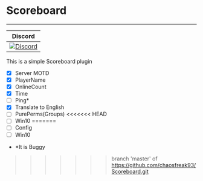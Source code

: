 # Scoreboard
---
| Discord |
| :-----: |
[![Discord](https://img.shields.io/badge/Chat-MagicalMine%20Server-7289da.svg)](https://discord.gg/auWzNb7) |


This is a simple Scoreboard plugin
- [x] Server MOTD
- [x] PlayerName
- [x] OnlineCount
- [x] Time
- [ ] Ping*
- [x] Translate to English
- [ ] PurePerms(Groups)
<<<<<<< HEAD
- [ ] Win10
=======
- [ ] Config
- [ ] Win10
* *It is Buggy
>>>>>>> branch 'master' of https://github.com/chaosfreak93/Scoreboard.git
